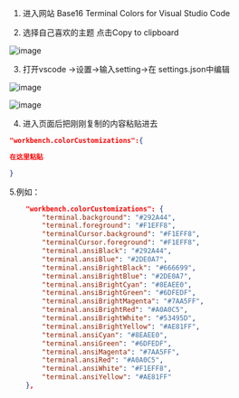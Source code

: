 1. 进入网站 Base16 Terminal Colors for Visual Studio Code

2. 选择自己喜欢的主题 点击Copy to clipboard

![image](https://github.com/user-attachments/assets/b6963f0a-0811-4ca3-87d0-f284d01ec595)

3. 打开vscode →设置→输入setting→在 settings.json中编辑

![image](https://github.com/user-attachments/assets/ce08889b-7ef1-4e05-9814-1f9fa338c201)

![image](https://github.com/user-attachments/assets/d72b567e-1b1e-4679-8dd3-497c0c8ca0fa)

 4. 进入页面后把刚刚复制的内容粘贴进去

```json
"workbench.colorCustomizations":{

在这里粘贴

}
```

5.例如：

```json
	"workbench.colorCustomizations": {
		"terminal.background": "#292A44",
		"terminal.foreground": "#F1EFF8",
		"terminalCursor.background": "#F1EFF8",
		"terminalCursor.foreground": "#F1EFF8",
		"terminal.ansiBlack": "#292A44",
		"terminal.ansiBlue": "#2DE0A7",
		"terminal.ansiBrightBlack": "#666699",
		"terminal.ansiBrightBlue": "#2DE0A7",
		"terminal.ansiBrightCyan": "#8EAEE0",
		"terminal.ansiBrightGreen": "#6DFEDF",
		"terminal.ansiBrightMagenta": "#7AA5FF",
		"terminal.ansiBrightRed": "#A0A0C5",
		"terminal.ansiBrightWhite": "#53495D",
		"terminal.ansiBrightYellow": "#AE81FF",
		"terminal.ansiCyan": "#8EAEE0",
		"terminal.ansiGreen": "#6DFEDF",
		"terminal.ansiMagenta": "#7AA5FF",
		"terminal.ansiRed": "#A0A0C5",
		"terminal.ansiWhite": "#F1EFF8",
		"terminal.ansiYellow": "#AE81FF"
	},
```
